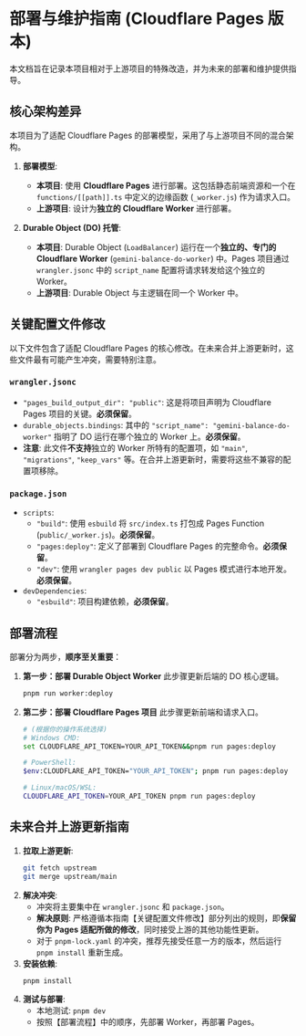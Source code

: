 # 部署与维护指南 (Cloudflare Pages 版本)

本文档旨在记录本项目相对于上游项目的特殊改造，并为未来的部署和维护提供指导。

## 核心架构差异

本项目为了适配 Cloudflare Pages 的部署模型，采用了与上游项目不同的混合架构。

1.  **部署模型**:
    *   **本项目**: 使用 **Cloudflare Pages** 进行部署。这包括静态前端资源和一个在 `functions/[[path]].ts` 中定义的边缘函数 (`_worker.js`) 作为请求入口。
    *   **上游项目**: 设计为**独立的 Cloudflare Worker** 进行部署。

2.  **Durable Object (DO) 托管**:
    *   **本项目**: Durable Object (`LoadBalancer`) 运行在一个**独立的、专门的 Cloudflare Worker** (`gemini-balance-do-worker`) 中。Pages 项目通过 `wrangler.jsonc` 中的 `script_name` 配置将请求转发给这个独立的 Worker。
    *   **上游项目**: Durable Object 与主逻辑在同一个 Worker 中。

## 关键配置文件修改

以下文件包含了适配 Cloudflare Pages 的核心修改。在未来合并上游更新时，这些文件最有可能产生冲突，需要特别注意。

### `wrangler.jsonc`

*   `"pages_build_output_dir": "public"`: 这是将项目声明为 Cloudflare Pages 项目的关键。**必须保留**。
*   `durable_objects.bindings`: 其中的 `"script_name": "gemini-balance-do-worker"` 指明了 DO 运行在哪个独立的 Worker 上。**必须保留**。
*   **注意**: 此文件**不支持**独立的 Worker 所特有的配置项，如 `"main"`, `"migrations"`, `"keep_vars"` 等。在合并上游更新时，需要将这些不兼容的配置项移除。

### `package.json`

*   `scripts`:
    *   `"build"`: 使用 `esbuild` 将 `src/index.ts` 打包成 Pages Function (`public/_worker.js`)。**必须保留**。
    *   `"pages:deploy"`: 定义了部署到 Cloudflare Pages 的完整命令。**必须保留**。
    *   `"dev"`: 使用 `wrangler pages dev public` 以 Pages 模式进行本地开发。**必须保留**。
*   `devDependencies`:
    *   `"esbuild"`: 项目构建依赖，**必须保留**。

## 部署流程

部署分为两步，**顺序至关重要**：

1.  **第一步：部署 Durable Object Worker**
    此步骤更新后端的 DO 核心逻辑。
    ```bash
    pnpm run worker:deploy
    ```

2.  **第二步：部署 Cloudflare Pages 项目**
    此步骤更新前端和请求入口。
    ```bash
    # (根据你的操作系统选择)
    # Windows CMD:
    set CLOUDFLARE_API_TOKEN=YOUR_API_TOKEN&&pnpm run pages:deploy
    
    # PowerShell:
    $env:CLOUDFLARE_API_TOKEN="YOUR_API_TOKEN"; pnpm run pages:deploy

    # Linux/macOS/WSL:
    CLOUDFLARE_API_TOKEN=YOUR_API_TOKEN pnpm run pages:deploy
    ```

## 未来合并上游更新指南

1.  **拉取上游更新**:
    ```bash
    git fetch upstream
    git merge upstream/main
    ```
2.  **解决冲突**:
    *   冲突将主要集中在 `wrangler.jsonc` 和 `package.json`。
    *   **解决原则**: 严格遵循本指南【关键配置文件修改】部分列出的规则，即**保留你为 Pages 适配所做的修改**，同时接受上游的其他功能性更新。
    *   对于 `pnpm-lock.yaml` 的冲突，推荐先接受任意一方的版本，然后运行 `pnpm install` 重新生成。
3.  **安装依赖**:
    ```bash
    pnpm install
    ```
4.  **测试与部署**:
    *   本地测试: `pnpm dev`
    *   按照【部署流程】中的顺序，先部署 Worker，再部署 Pages。
